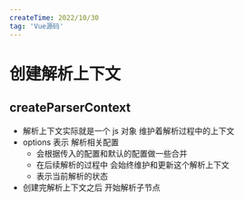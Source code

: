 ```yaml
---
createTime: 2022/10/30
tag: 'Vue源码'
---
```

# 创建解析上下文

## createParserContext

* 解析上下文实际就是一个 js 对象 维护着解析过程中的上下文
* options 表示 解析相关配置
  * 会根据传入的配置和默认的配置做一些合并
  * 在后续解析的过程中 会始终维护和更新这个解析上下文
  * 表示当前解析的状态
* 创建完解析上下文之后 开始解析子节点
